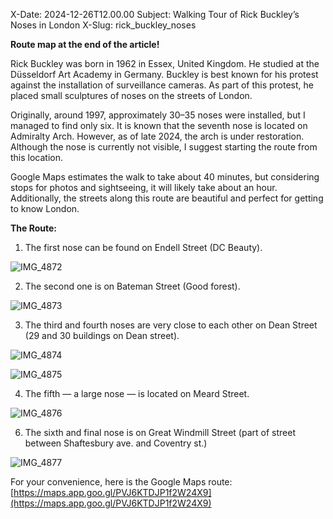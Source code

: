 X-Date: 2024-12-26T12.00.00
Subject: Walking Tour of Rick Buckley’s Noses in London
X-Slug: rick_buckley_noses

**Route map at the end of the article!**

Rick Buckley was born in 1962 in Essex, United Kingdom. He studied at the Düsseldorf Art Academy in Germany. Buckley is best known for his protest against the installation of surveillance cameras. As part of this protest, he placed small sculptures of noses on the streets of London.

Originally, around 1997, approximately 30–35 noses were installed, but I managed to find only six. It is known that the seventh nose is located on Admiralty Arch. However, as of late 2024, the arch is under restoration. Although the nose is currently not visible, I suggest starting the route from this location.

Google Maps estimates the walk to take about 40 minutes, but considering stops for photos and sightseeing, it will likely take about an hour. Additionally, the streets along this route are beautiful and perfect for getting to know London.

**The Route:**

1. The first nose can be found on Endell Street (DC Beauty).

![IMG_4872](https://github.com/user-attachments/assets/4ff92f01-0f86-4391-9603-128b4b5896c8)

2. The second one is on Bateman Street (Good forest).

![IMG_4873](https://github.com/user-attachments/assets/c25a185c-ffa8-49e6-ae0a-10516f7b9e92)

3. The third and fourth noses are very close to each other on Dean Street (29 and 30 buildings on Dean street).

![IMG_4874](https://github.com/user-attachments/assets/f7a28e68-6a55-400c-9450-00c45beb3898)

![IMG_4875](https://github.com/user-attachments/assets/df0b8361-b7db-4433-a28c-05a9e41aa49b)

4. The fifth — a large nose — is located on Meard Street.

![IMG_4876](https://github.com/user-attachments/assets/201667b5-7896-4177-9f1e-ce310e08dcaa)

6. The sixth and final nose is on Great Windmill Street (part of street between Shaftesbury ave. and Coventry st.)

![IMG_4877](https://github.com/user-attachments/assets/7678bb0f-8a10-4a21-b840-15569449049a)

For your convenience, here is the Google Maps route: [https://maps.app.goo.gl/PVJ6KTDJP1f2W24X9](https://maps.app.goo.gl/PVJ6KTDJP1f2W24X9)
